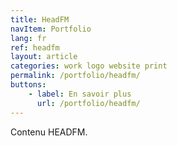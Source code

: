 ```yaml
---
title: HeadFM
navItem: Portfolio
lang: fr
ref: headfm
layout: article
categories: work logo website print
permalink: /portfolio/headfm/
buttons:
    - label: En savoir plus
      url: /portfolio/headfm/
---
```


Contenu HEADFM.
